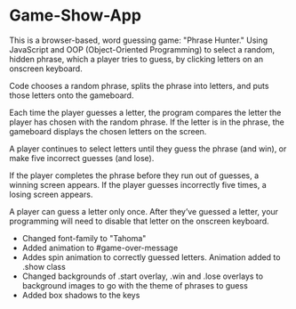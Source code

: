 # Game-Show-App

This is a browser-based, word guessing game: "Phrase Hunter." Using JavaScript and OOP (Object-Oriented Programming) to select a random, hidden phrase, which a player tries to guess, by clicking letters on an onscreen keyboard.

Code chooses a random phrase, splits the phrase into letters, and puts those letters onto the gameboard.

Each time the player guesses a letter, the program compares the letter the player has chosen with the random phrase. If the letter is in the phrase, the gameboard displays the chosen letters on the screen.

A player continues to select letters until they guess the phrase (and win), or make five incorrect guesses (and lose).

If the player completes the phrase before they run out of guesses, a winning screen appears. If the player guesses incorrectly five times, a losing screen appears.

A player can guess a letter only once. After they’ve guessed a letter, your programming will need to disable that letter on the onscreen keyboard.

<!-- Extra Credit - Custom Styles -->

- Changed font-family to "Tahoma"
- Added animation to #game-over-message
- Addes spin animation to correctly guessed letters.  Animation added to .show class
- Changed backgrounds of .start overlay, .win and .lose overlays to background images to go with the theme of phrases to guess
- Added box shadows to the keys



